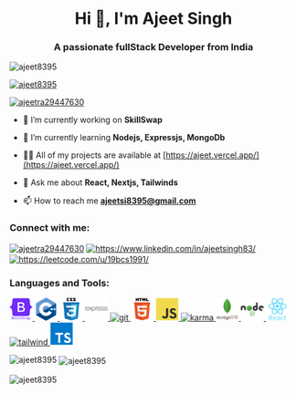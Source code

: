 <h1 align="center">Hi 👋, I'm Ajeet Singh</h1>
<h3 align="center">A passionate fullStack Developer from India</h3>

<p align="left"> <img src="https://komarev.com/ghpvc/?username=ajeet8395&label=Profile%20views&color=0e75b6&style=flat" alt="ajeet8395" /> </p>

<p align="left"> <a href="https://github.com/ryo-ma/github-profile-trophy"><img src="https://github-profile-trophy.vercel.app/?username=ajeet8395" alt="ajeet8395" /></a> </p>

<p align="left"> <a href="https://twitter.com/ajeetra29447630" target="blank"><img src="https://img.shields.io/twitter/follow/ajeetra29447630?logo=twitter&style=for-the-badge" alt="ajeetra29447630" /></a> </p>

- 🔭 I’m currently working on **SkillSwap**

- 🌱 I’m currently learning **Nodejs, Expressjs, MongoDb**

- 👨‍💻 All of my projects are available at [https://ajeet.vercel.app/](https://ajeet.vercel.app/)

- 💬 Ask me about **React, Nextjs, Tailwinds**

- 📫 How to reach me **ajeetsi8395@gmail.com**

<h3 align="left">Connect with me:</h3>
<p align="left">
<a href="https://twitter.com/ajeetra29447630" target="blank"><img align="center" src="https://raw.githubusercontent.com/rahuldkjain/github-profile-readme-generator/master/src/images/icons/Social/twitter.svg" alt="ajeetra29447630" height="30" width="40" /></a>
<a href="https://linkedin.com/in/https://www.linkedin.com/in/ajeetsingh83/" target="blank"><img align="center" src="https://raw.githubusercontent.com/rahuldkjain/github-profile-readme-generator/master/src/images/icons/Social/linked-in-alt.svg" alt="https://www.linkedin.com/in/ajeetsingh83/" height="30" width="40" /></a>
<a href="https://www.leetcode.com/https://leetcode.com/u/19bcs1991/" target="blank"><img align="center" src="https://raw.githubusercontent.com/rahuldkjain/github-profile-readme-generator/master/src/images/icons/Social/leet-code.svg" alt="https://leetcode.com/u/19bcs1991/" height="30" width="40" /></a>
</p>

<h3 align="left">Languages and Tools:</h3>
<p align="left"> <a href="https://getbootstrap.com" target="_blank" rel="noreferrer"> <img src="https://raw.githubusercontent.com/devicons/devicon/master/icons/bootstrap/bootstrap-plain-wordmark.svg" alt="bootstrap" width="40" height="40"/> </a> <a href="https://www.w3schools.com/cpp/" target="_blank" rel="noreferrer"> <img src="https://raw.githubusercontent.com/devicons/devicon/master/icons/cplusplus/cplusplus-original.svg" alt="cplusplus" width="40" height="40"/> </a> <a href="https://www.w3schools.com/css/" target="_blank" rel="noreferrer"> <img src="https://raw.githubusercontent.com/devicons/devicon/master/icons/css3/css3-original-wordmark.svg" alt="css3" width="40" height="40"/> </a> <a href="https://expressjs.com" target="_blank" rel="noreferrer"> <img src="https://raw.githubusercontent.com/devicons/devicon/master/icons/express/express-original-wordmark.svg" alt="express" width="40" height="40"/> </a> <a href="https://git-scm.com/" target="_blank" rel="noreferrer"> <img src="https://www.vectorlogo.zone/logos/git-scm/git-scm-icon.svg" alt="git" width="40" height="40"/> </a> <a href="https://www.w3.org/html/" target="_blank" rel="noreferrer"> <img src="https://raw.githubusercontent.com/devicons/devicon/master/icons/html5/html5-original-wordmark.svg" alt="html5" width="40" height="40"/> </a> <a href="https://developer.mozilla.org/en-US/docs/Web/JavaScript" target="_blank" rel="noreferrer"> <img src="https://raw.githubusercontent.com/devicons/devicon/master/icons/javascript/javascript-original.svg" alt="javascript" width="40" height="40"/> </a> <a href="https://karma-runner.github.io/latest/index.html" target="_blank" rel="noreferrer"> <img src="https://raw.githubusercontent.com/detain/svg-logos/780f25886640cef088af994181646db2f6b1a3f8/svg/karma.svg" alt="karma" width="40" height="40"/> </a> <a href="https://www.mongodb.com/" target="_blank" rel="noreferrer"> <img src="https://raw.githubusercontent.com/devicons/devicon/master/icons/mongodb/mongodb-original-wordmark.svg" alt="mongodb" width="40" height="40"/> </a> <a href="https://nodejs.org" target="_blank" rel="noreferrer"> <img src="https://raw.githubusercontent.com/devicons/devicon/master/icons/nodejs/nodejs-original-wordmark.svg" alt="nodejs" width="40" height="40"/> </a> <a href="https://reactjs.org/" target="_blank" rel="noreferrer"> <img src="https://raw.githubusercontent.com/devicons/devicon/master/icons/react/react-original-wordmark.svg" alt="react" width="40" height="40"/> </a> <a href="https://tailwindcss.com/" target="_blank" rel="noreferrer"> <img src="https://www.vectorlogo.zone/logos/tailwindcss/tailwindcss-icon.svg" alt="tailwind" width="40" height="40"/> </a> <a href="https://www.typescriptlang.org/" target="_blank" rel="noreferrer"> <img src="https://raw.githubusercontent.com/devicons/devicon/master/icons/typescript/typescript-original.svg" alt="typescript" width="40" height="40"/> </a> </p>

<p><img align="left" src="https://github-readme-stats.vercel.app/api/top-langs?username=ajeet8395&show_icons=true&locale=en&layout=compact" alt="ajeet8395" /></p>

<p>&nbsp;<img align="center" src="https://github-readme-stats.vercel.app/api?username=ajeet8395&show_icons=true&locale=en" alt="ajeet8395" /></p>

<p><img align="center" src="https://github-readme-streak-stats.herokuapp.com/?user=ajeet8395&" alt="ajeet8395" /></p>
